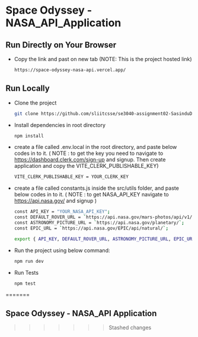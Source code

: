 # Space Odyssey - NASA_API_Application
## Run Directly on Your Browser
- Copy the link and past on new tab (NOTE: This is the project hosted link)

  ```bash
  https://space-odyssey-nasa-api.vercel.app/
  ```

## Run Locally
- Clone the project
  ```bash
  git clone https://github.com/sliitcsse/se3040-assignment02-SasinduDananjaya
  ```

- Install dependencies in root directory
  ```bash
  npm install
  ```

- create a file called .env.local in the root directory, and paste below codes in to it. ( NOTE : to get the key you need to navigate to https://dashboard.clerk.com/sign-up and signup. Then create application and copy the VITE_CLERK_PUBLISHABLE_KEY)
    ```bash
    VITE_CLERK_PUBLISHABLE_KEY = YOUR_CLERK_KEY
    ```

- create a file called constants.js inside the src/utils folder, and paste below codes in to it. ( NOTE : to get NASA_API_KEY navigate to https://api.nasa.gov/ and signup )
    ```bash
    const API_KEY = "YOUR_NASA_API_KEY";
    const DEFAULT_ROVER_URL = `https://api.nasa.gov/mars-photos/api/v1/rovers/curiosity/photos?sol=1000&page=1&api_key=${API_KEY}`;
    const ASTRONOMY_PICTURE_URL = `https://api.nasa.gov/planetary/`;
    const EPIC_URL = `https://api.nasa.gov/EPIC/api/natural/`;

    export { API_KEY, DEFAULT_ROVER_URL, ASTRONOMY_PICTURE_URL, EPIC_URL};
    ```
- Run the project using below command: 
  ```bash
  npm run dev
  ```
- Run Tests
  ```bash
  npm test
  ```

=======
## Space Odyssey - NASA_API Application
>>>>>>> Stashed changes
